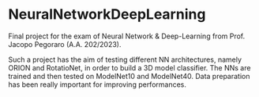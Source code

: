 # NeuralNetworkDeepLearning
Final project for the exam of Neural Network &amp; Deep-Learning from Prof. Jacopo Pegoraro (A.A. 202/2023).

Such a project has the aim of testing different NN architectures, namely ORION and RotatioNet, in order to build a 3D model classifier.
The NNs are trained and then tested on ModelNet10 and ModelNet40. Data preparation has been really important for improving performances.
